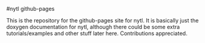 #nytl github-pages

This is the repository for the github-pages site for nytl. It is basically just the doxygen documentation for nytl, although there could be some extra tutorials/examples and other stuff later here. Contributions appreciated.
